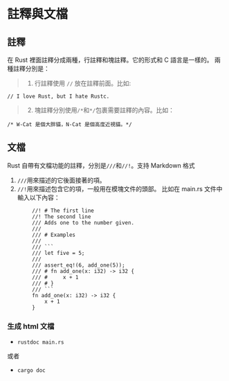 # 註釋與文檔

## 註釋
在 Rust 裡面註釋分成兩種，行註釋和塊註釋。它的形式和 C 語言是一樣的。
兩種註釋分別是：
> 1. 行註釋使用 `//` 放在註釋前面。比如:

```
// I love Rust, but I hate Rustc.
```

> 2. 塊註釋分別使用`/*`和`*/`包裹需要註釋的內容。比如：

```
/* W-Cat 是個大胖貓，N-Cat 是個高度近視貓。*/
```

## 文檔
Rust 自帶有文檔功能的註釋，分別是`///`和`//!`。支持 Markdown 格式
1. `///`用來描述的它後面接著的項。
2. `//!`用來描述包含它的項，一般用在模塊文件的頭部。
比如在 main.rs 文件中輸入以下內容：

```
        //! # The first line
        //! The second line
        /// Adds one to the number given.
        ///
        /// # Examples
        ///
        /// ```
        /// let five = 5;
        ///
        /// assert_eq!(6, add_one(5));
        /// # fn add_one(x: i32) -> i32 {
        /// #     x + 1
        /// # }
        /// ```
        fn add_one(x: i32) -> i32 {
            x + 1
        }
```    

### 生成 html 文檔
* `rustdoc main.rs`

或者

* `cargo doc`
